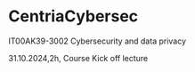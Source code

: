 # CentriaCybersec
IT00AK39-3002 Cybersecurity and data privacy

31.10.2024,2h, Course Kick off lecture
